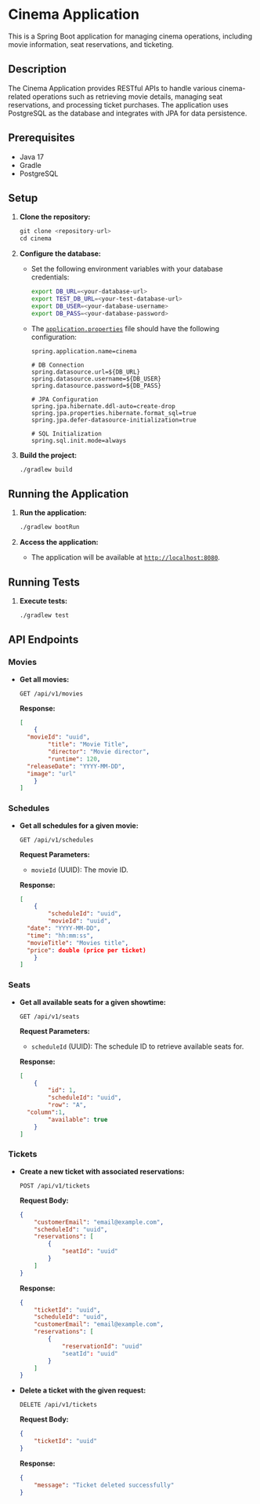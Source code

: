 # Cinema Application

This is a Spring Boot application for managing cinema operations, including movie information, seat reservations, and ticketing.

## Description

The Cinema Application provides RESTful APIs to handle various cinema-related operations such as retrieving movie details, managing seat reservations, and processing ticket purchases. The application uses PostgreSQL as the database and integrates with JPA for data persistence.

## Prerequisites

- Java 17
- Gradle
- PostgreSQL

## Setup

1. **Clone the repository:**

   ```c
   git clone <repository-url>
   cd cinema
   ```
2. **Configure the database:**

   - Set the following environment variables with your database credentials:
     ```sh
     export DB_URL=<your-database-url>
     export TEST_DB_URL=<your-test-database-url>
     export DB_USER=<your-database-username>
     export DB_PASS=<your-database-password>
     ```
   - The [`application.properties`](command:_github.copilot.openRelativePath?%5B%7B%22scheme%22%3A%22file%22%2C%22authority%22%3A%22%22%2C%22path%22%3A%22%2Fa%3A%2FIcesi%2FS6%2FSemillero%2Fbackend%2Fcinema%2Fsrc%2Ftest%2Fresources%2Fapplication.properties%22%2C%22query%22%3A%22%22%2C%22fragment%22%3A%22%22%7D%2C%227ce99610-a301-4ec3-94cb-1a1e9732e967%22%5D "a:\Icesi\S6\Semillero\backend\cinema\src\test\resources\application.properties") file should have the following configuration:
     ```properties
     spring.application.name=cinema

     # DB Connection
     spring.datasource.url=${DB_URL}
     spring.datasource.username=${DB_USER}
     spring.datasource.password=${DB_PASS}

     # JPA Configuration
     spring.jpa.hibernate.ddl-auto=create-drop
     spring.jpa.properties.hibernate.format_sql=true
     spring.jpa.defer-datasource-initialization=true

     # SQL Initialization
     spring.sql.init.mode=always
     ```
3. **Build the project:**

   ```sh
   ./gradlew build
   ```

## Running the Application

1. **Run the application:**

   ```sh
   ./gradlew bootRun
   ```
2. **Access the application:**

   - The application will be available at [`http://localhost:8080`](command:_github.copilot.openSymbolFromReferences?%5B%22%22%2C%5B%7B%22uri%22%3A%7B%22scheme%22%3A%22file%22%2C%22authority%22%3A%22%22%2C%22path%22%3A%22%2Fa%3A%2FIcesi%2FS6%2FSemillero%2Fbackend%2Fcinema%2Fsrc%2Fmain%2Fjava%2Fcom%2Fandrewpg%2Fcinema%2Fcontroller%2FMovieController.java%22%2C%22query%22%3A%22%22%2C%22fragment%22%3A%22%22%7D%2C%22pos%22%3A%7B%22line%22%3A5%2C%22character%22%3A27%7D%7D%5D%2C%22a710f844-a235-45ac-a73f-9b19d2fda586%22%5D "Go to definition").

## Running Tests

1. **Execute tests:**
   ```sh
   ./gradlew test
   ```

## API Endpoints

### Movies

- **Get all movies:**

  ```
  GET /api/v1/movies
  ```

  **Response:**

  ```json
  [
      {
  	"movieId": "uuid",
          "title": "Movie Title",
          "director": "Movie director",
          "runtime": 120,
  	"releaseDate": "YYYY-MM-DD",
  	"image": "url"
      }
  ]
  ```

### Schedules

- **Get all schedules for a given movie:**

  ```
  GET /api/v1/schedules
  ```

  **Request Parameters:**

  - `movieId` (UUID): The movie ID.

  **Response:**

  ```json
  [
      {
          "scheduleId": "uuid",
          "movieId": "uuid",
  	"date": "YYYY-MM-DD",
  	"time": "hh:mm:ss",
  	"movieTitle": "Movies title",
  	"price": double (price per ticket)
      }
  ]
  ```

### Seats

- **Get all available seats for a given showtime:**

  ```
  GET /api/v1/seats
  ```

  **Request Parameters:**

  - `scheduleId` (UUID): The schedule ID to retrieve available seats for.

  **Response:**

  ```json
  [
      {
          "id": 1,
          "scheduleId": "uuid",
          "row": "A",
  	"column":1,
          "available": true
      }
  ]
  ```

### Tickets

- **Create a new ticket with associated reservations:**

  ```
  POST /api/v1/tickets
  ```
  **Request Body:**

  ```json
  {
      "customerEmail": "email@example.com",
      "scheduleId": "uuid",
      "reservations": [
          {
              "seatId": "uuid"
          }
      ]
  }
  ```
  **Response:**

  ```json
  {
      "ticketId": "uuid",
      "scheduleId": "uuid",
      "customerEmail": "email@example.com",
      "reservations": [
          {
              "reservationId": "uuid"
              "seatId": "uuid"
          }
      ]
  }
  ```
- **Delete a ticket with the given request:**

  ```
  DELETE /api/v1/tickets
  ```
  **Request Body:**

  ```json
  {
      "ticketId": "uuid"
  }
  ```
  **Response:**

  ```json
  {
      "message": "Ticket deleted successfully"
  }
  ```
